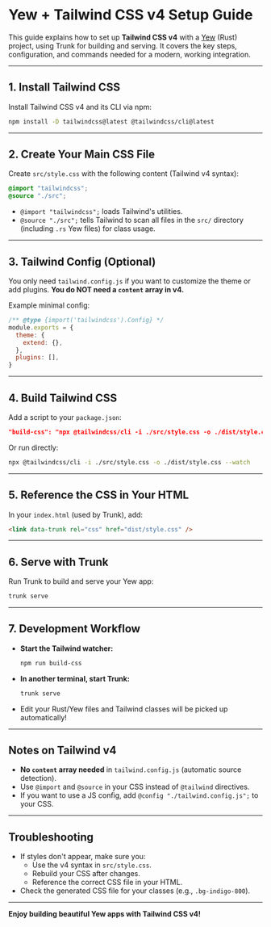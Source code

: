 # Yew + Tailwind CSS v4 Setup Guide

This guide explains how to set up **Tailwind CSS v4** with a [Yew](https://yew.rs/) (Rust) project, using Trunk for building and serving. It covers the key steps, configuration, and commands needed for a modern, working integration.

---

## 1. Install Tailwind CSS

Install Tailwind CSS v4 and its CLI via npm:

```sh
npm install -D tailwindcss@latest @tailwindcss/cli@latest
```

---

## 2. Create Your Main CSS File

Create `src/style.css` with the following content (Tailwind v4 syntax):

```css
@import "tailwindcss";
@source "./src";
```
- `@import "tailwindcss";` loads Tailwind's utilities.
- `@source "./src";` tells Tailwind to scan all files in the `src/` directory (including `.rs` Yew files) for class usage.

---

## 3. Tailwind Config (Optional)

You only need `tailwind.config.js` if you want to customize the theme or add plugins. **You do NOT need a `content` array in v4.**

Example minimal config:

```js
/** @type {import('tailwindcss').Config} */
module.exports = {
  theme: {
    extend: {},
  },
  plugins: [],
}
```

---

## 4. Build Tailwind CSS

Add a script to your `package.json`:

```json
"build-css": "npx @tailwindcss/cli -i ./src/style.css -o ./dist/style.css --watch"
```

Or run directly:

```sh
npx @tailwindcss/cli -i ./src/style.css -o ./dist/style.css --watch
```

---

## 5. Reference the CSS in Your HTML

In your `index.html` (used by Trunk), add:

```html
<link data-trunk rel="css" href="dist/style.css" />
```

---

## 6. Serve with Trunk

Run Trunk to build and serve your Yew app:

```sh
trunk serve
```

---

## 7. Development Workflow

- **Start the Tailwind watcher:**
  ```sh
  npm run build-css
  ```
- **In another terminal, start Trunk:**
  ```sh
  trunk serve
  ```
- Edit your Rust/Yew files and Tailwind classes will be picked up automatically!

---

## Notes on Tailwind v4
- **No `content` array needed** in `tailwind.config.js` (automatic source detection).
- Use `@import` and `@source` in your CSS instead of `@tailwind` directives.
- If you want to use a JS config, add `@config "./tailwind.config.js";` to your CSS.

---

## Troubleshooting
- If styles don't appear, make sure you:
  - Use the v4 syntax in `src/style.css`.
  - Rebuild your CSS after changes.
  - Reference the correct CSS file in your HTML.
- Check the generated CSS file for your classes (e.g., `.bg-indigo-800`).

---

**Enjoy building beautiful Yew apps with Tailwind CSS v4!** 